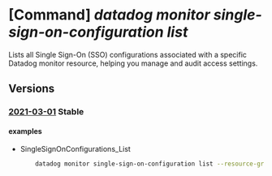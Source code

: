 # [Command] _datadog monitor single-sign-on-configuration list_

Lists all Single Sign-On (SSO) configurations associated with a specific Datadog monitor resource, helping you manage and audit access settings.

## Versions

### [2021-03-01](/Resources/mgmt-plane/L3N1YnNjcmlwdGlvbnMve30vcmVzb3VyY2Vncm91cHMve30vcHJvdmlkZXJzL21pY3Jvc29mdC5kYXRhZG9nL21vbml0b3JzL3t9L3NpbmdsZXNpZ25vbmNvbmZpZ3VyYXRpb25z/2021-03-01.xml) **Stable**

<!-- mgmt-plane /subscriptions/{}/resourcegroups/{}/providers/microsoft.datadog/monitors/{}/singlesignonconfigurations 2021-03-01 -->

#### examples

- SingleSignOnConfigurations_List
    ```bash
        datadog monitor single-sign-on-configuration list --resource-group myResourceGroup --monitor-name myMonitor
    ```
